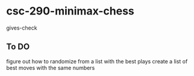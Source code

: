 # csc-290-minimax-chess

gives-check

## To DO
figure out how to randomize from a list with the best plays
create a list of best moves with the same numbers 